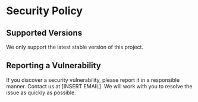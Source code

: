 # Security Policy

## Supported Versions

We only support the latest stable version of this project.

## Reporting a Vulnerability

If you discover a security vulnerability, please report it in a responsible manner. Contact us at [INSERT EMAIL]. We will work with you to resolve the issue as quickly as possible.
